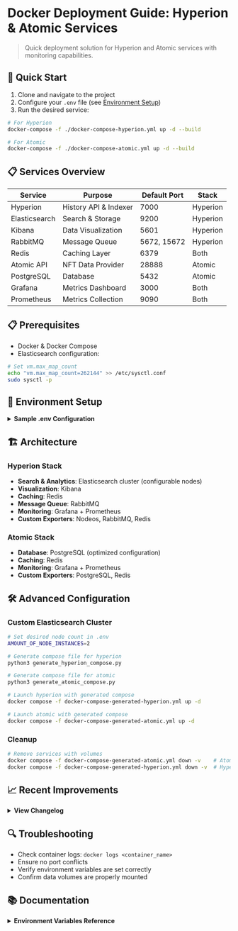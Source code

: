 # Docker Deployment Guide: Hyperion & Atomic Services

> Quick deployment solution for Hyperion and Atomic services with monitoring capabilities.

## 🚀 Quick Start

1. Clone and navigate to the project
2. Configure your `.env` file (see [Environment Setup](#-environment-setup))
3. Run the desired service:
```bash
# For Hyperion
docker-compose -f ./docker-compose-hyperion.yml up -d --build

# For Atomic
docker-compose -f ./docker-compose-atomic.yml up -d --build
```

## 📋 Services Overview

| Service | Purpose | Default Port | Stack |
|---------|---------|--------------|-------|
| Hyperion | History API & Indexer | 7000 | Hyperion |
| Elasticsearch | Search & Storage | 9200 | Hyperion |
| Kibana | Data Visualization | 5601 | Hyperion |
| RabbitMQ | Message Queue | 5672, 15672 | Hyperion |
| Redis | Caching Layer | 6379 | Both |
| Atomic API | NFT Data Provider | 28888 | Atomic |
| PostgreSQL | Database | 5432 | Atomic |
| Grafana | Metrics Dashboard | 3000 | Both |
| Prometheus | Metrics Collection | 9090 | Both |

## 📋 Prerequisites

- Docker & Docker Compose
- Elasticsearch configuration:
```bash
# Set vm.max_map_count
echo "vm.max_map_count=262144" >> /etc/sysctl.conf
sudo sysctl -p
```

## 🔧 Environment Setup

<details>
<summary><b>Sample .env Configuration</b></summary>

```env
# Hyperion Settings
ELASTICSEARCH_VERSION=8.11.4
KIBANA_VERSION=8.11.4
RABBITMQ_DEFAULT_USER=rabbitmquser
RABBITMQ_DEFAULT_PASS=rabbitmqpass
RABBITMQ_DEFAULT_VHOST=hyperion
HYPERION_ENVIRONMENT=testnet
HYPERION_LAUNCH_ON_STARTUP=false

# Atomic Settings
SHIPHOST=172.168.40.50
SHIPPORT=29876
HTTPHOST=172.168.40.50
HTTPPORT=28888
POSTGRES_USER=waxuser
POSTGRES_PASSWORD=waxuserpass
POSTGRES_DB=atomic
ATOMIC_ENVIRONMENT=testnet
ATOMIC_LAUNCH_ON_STARTUP=true
```
</details>

## 🏗️ Architecture

### Hyperion Stack
- **Search & Analytics**: Elasticsearch cluster (configurable nodes)
- **Visualization**: Kibana
- **Caching**: Redis
- **Message Queue**: RabbitMQ
- **Monitoring**: Grafana + Prometheus
- **Custom Exporters**: Nodeos, RabbitMQ, Redis

### Atomic Stack
- **Database**: PostgreSQL (optimized configuration)
- **Caching**: Redis
- **Monitoring**: Grafana + Prometheus
- **Custom Exporters**: PostgreSQL, Redis

## 🛠️ Advanced Configuration

### Custom Elasticsearch Cluster
```bash
# Set desired node count in .env
AMOUNT_OF_NODE_INSTANCES=2

# Generate compose file for hyperion
python3 generate_hyperion_compose.py

# Generate compose file for atomic
python3 generate_atomic_compose.py

# Launch hyperion with generated compose
docker compose -f docker-compose-generated-hyperion.yml up -d

# Launch atomic with generated compose
docker compose -f docker-compose-generated-atomic.yml up -d
```

### Cleanup
```bash
# Remove services with volumes
docker compose -f docker-compose-generated-atomic.yml down -v    # Atomic
docker compose -f docker-compose-generated-hyperion.yml down -v  # Hyperion
```

## 📈 Recent Improvements

<details>
<summary><b>View Changelog</b></summary>

| Date | Improvement | Impact |
|------|------------|---------|
| 2024-12-23 | Added Atomic monitoring (Postgres/Redis) | Monitoring |
| 2024-12-22 | Custom managed dashboards for nodeos | Monitoring |
| 2024-11-20 | Scripted docker compose generation | Usability |
| 2024-07-14 | Customizable nodeos deployment | Flexibility |
| 2024-07-13 | Hyperion 3.3.10-1 verification | Stability |
| 2024-06-20 | Improved error handling and logging | Reliability |
| 2024-05-10 | Added automated backup solutions | Data Safety |
| 2024-04-15 | Enhanced security with localhost port binding | Security |

</details>

## 🔍 Troubleshooting

- Check container logs: `docker logs <container_name>`
- Ensure no port conflicts
- Verify environment variables are set correctly
- Confirm data volumes are properly mounted

## 📚 Documentation

<details>
<summary><b>Environment Variables Reference</b></summary>

### Hyperion Variables
- `ELASTICSEARCH_VERSION`: Elasticsearch version
- `KIBANA_VERSION`: Kibana version
- `HYPERION_VERSION`: Hyperion version
- `ELASTIC_MAX_MEM`/`ELASTIC_MIN_MEM`: ES memory limits
- [View all Hyperion variables...](#)

### Atomic Variables
- `SHIPHOST`/`SHIPPORT`: SHIP connection details
- `POSTGRES_*`: Database configuration
- [View all Atomic variables...](#)

</details>